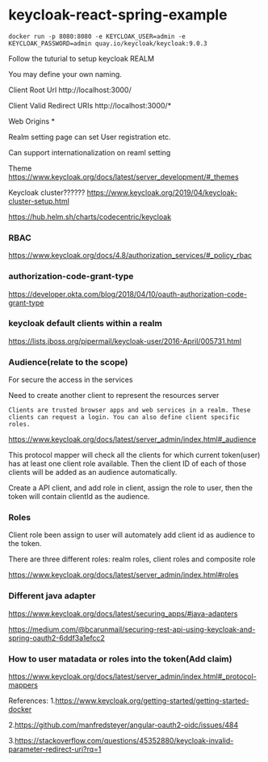 # keycloak-react-spring-example

```
docker run -p 8080:8080 -e KEYCLOAK_USER=admin -e KEYCLOAK_PASSWORD=admin quay.io/keycloak/keycloak:9.0.3
```

Follow the tuturial to setup keycloak REALM

You may define your own naming.

Client Root Url http://localhost:3000/

Client Valid Redirect URIs http://localhost:3000/*

Web Origins *

Realm setting page can set User registration etc.

Can support internationalization on reaml setting

Theme https://www.keycloak.org/docs/latest/server_development/#_themes

Keycloak cluster??????
https://www.keycloak.org/2019/04/keycloak-cluster-setup.html

https://hub.helm.sh/charts/codecentric/keycloak

### RBAC

https://www.keycloak.org/docs/4.8/authorization_services/#_policy_rbac


### authorization-code-grant-type

https://developer.okta.com/blog/2018/04/10/oauth-authorization-code-grant-type

### keycloak default clients within a realm

https://lists.jboss.org/pipermail/keycloak-user/2016-April/005731.html

### Audience(relate to the scope)

For secure the access in the services

Need to create another client to represent the resources server

```
Clients are trusted browser apps and web services in a realm. These clients can request a login. You can also define client specific roles.
```

https://www.keycloak.org/docs/latest/server_admin/index.html#_audience

This protocol mapper will check all the clients for which current token(user) has at least one client role available. Then the client ID of each of those clients will be added as an audience automatically. 

Create a API client, and add role in client, assign the role to user, then the token will contain clientId as the audience.

### Roles

Client role been assign to user will automately add client id as audience to the token.

There are three different roles: realm roles, client roles and composite role

https://www.keycloak.org/docs/latest/server_admin/index.html#roles

### Different java adapter

https://www.keycloak.org/docs/latest/securing_apps/#java-adapters

https://medium.com/@bcarunmail/securing-rest-api-using-keycloak-and-spring-oauth2-6ddf3a1efcc2


### How to user matadata or roles into the token(Add claim)

https://www.keycloak.org/docs/latest/server_admin/index.html#_protocol-mappers

References:
1.https://www.keycloak.org/getting-started/getting-started-docker

2.https://github.com/manfredsteyer/angular-oauth2-oidc/issues/484

3.https://stackoverflow.com/questions/45352880/keycloak-invalid-parameter-redirect-uri?rq=1